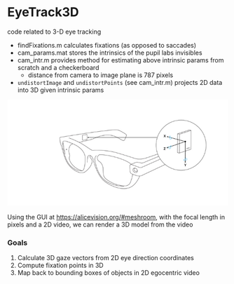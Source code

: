 # EyeTrack3D
code related to 3-D eye tracking

* findFixations.m calculates fixations (as opposed to saccades)
* cam_params.mat stores the intrinsics of the pupil labs invisibles 
* cam_intr.m provides method for estimating above intrinsic params from scratch and a checkerboard
  * distance from camera to image plane is 787 pixels
* `undistortImage` and `undistortPoints` (see cam_intr.m) projects 2D data into 3D given intrinsic params

![](/image.png)


Using the GUI at https://alicevision.org/#meshroom, with the focal length in pixels and a 2D video, we can render a 3D model from the video

### Goals

1. Calculate 3D gaze vectors from 2D eye direction coordinates
2. Compute fixation points in 3D
3. Map back to bounding boxes of objects in 2D egocentric video

